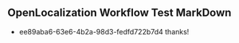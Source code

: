 ## OpenLocalization Workflow Test MarkDown
* ee89aba6-63e6-4b2a-98d3-fedfd722b7d4 
thanks!<!--HONumber=Mar16_HO3-->
